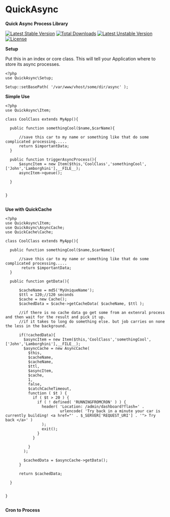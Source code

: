 # QuickAsync
**Quick Async Process Library**

[![Latest Stable Version](https://poser.pugx.org/jrsaunders/quickasync/v/stable)](https://packagist.org/packages/jrsaunders/quickasync)
[![Total Downloads](https://poser.pugx.org/jrsaunders/quickasync/downloads)](https://packagist.org/packages/jrsaunders/quickasync)
[![Latest Unstable Version](https://poser.pugx.org/jrsaunders/quickasync/v/unstable)](https://packagist.org/packages/jrsaunders/quickasync)
[![License](https://poser.pugx.org/jrsaunders/quickasync/license)](https://packagist.org/packages/jrsaunders/quickasync)

**Setup**

Put this in an index or core class.  This will tell your Application where to store its async processes.

```
<?php
use QuickAsync\Setup;

Setup::setBasePath( '/var/www/vhost/some/dir/async' );

```

**Simple Use**

```
<?php
use QuickAsync\Item;

class CoolClass extends MyApp(){

  public function somethingCool($name,$carName){
      
      //save this car to my name or something like that do some complicated processing.....
      return $importantData;
  }
  
  public function triggerAsyncProcess(){
      $asyncItem = new Item($this,'CoolClass','somethingCool',['John','Lamborghini'],__FILE__);
      asyncItem->queue();
  
  }


}


```

**Use with QuickCache**

```
<?php
use QuickAsync\Item;
use QuickAsync\AsyncCache;
use QuickCache\Cache;

class CoolClass extends MyApp(){

  public function somethingCool($name,$carName){
      
      //save this car to my name or something like that do some complicated processing.....
       return $importantData;
  }
  
  public function getData(){
  
      $cacheName = md5('MyUniqueName');
      $ttl = 120;//120 seconds
      $cache = new Cache();
      $cachedData = $cache->getCacheData( $cacheName, $ttl );
      
      //if there is no cache data go get some from an extenral process and then wait for the result and pick it up.
      //if it takes to long do something else. but job carries on none the less in the background.
      
      if(!cachedData){
        $asyncItem = new Item($this,'CoolClass','somethingCool',['John','Lamborghini'],__FILE__);
        $asyncCache = new AsyncCache(
          $this,
          $cacheName,
          $cacheName,
          $ttl,
          $asyncItem,
          $cache,
          1,
          false,
          $catchCacheTimeout,
          function ( $t ) {
            if ( $t > 20 ) {
              if ( ! defined( 'RUNNINGFROMCRON' ) ) {
                header( 'Location: /admin/dashboard?flash=' .
                        urlencode( 'Try back in a minute your car is currently building! <a href="' . $_SERVER['REQUEST_URI'] . '"> Try back </a>' )
                );
                exit();
              }
            }

          }
        );

        $cachedData = $asyncCache->getData();
      }
      
      return $cachedData;
  
  }


}


```

**Cron to Process**

```
```

